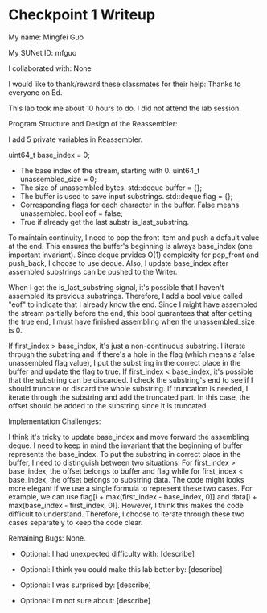 Checkpoint 1 Writeup
====================

My name: Mingfei Guo

My SUNet ID: mfguo

I collaborated with: None

I would like to thank/reward these classmates for their help: Thanks to everyone on Ed.

This lab took me about 10 hours to do. I did not attend the lab session.

Program Structure and Design of the Reassembler:

I add 5 private variables in Reassembler.

uint64_t base_index = 0;
- The base index of the stream, starting with 0.
uint64_t unassembled_size = 0;
- The size of unassembled bytes.
std::deque<char> buffer = {};
- The buffer is used to save input substrings.
std::deque<bool> flag = {};
- Corresponding flags for each character in the buffer.
  False means unassembled.
bool eof = false;
- True if already get the last substr is_last_substring.

To maintain continuity, I need to pop the front item and 
push a default value at the end. This ensures the buffer's 
beginning is always base_index (one important invariant). 
Since deque prvides O(1) complexity for pop_front and
push_back, I choose to use deque. Also, I update base_index
after assembled substrings can be pushed to the Writer.

When I get the is_last_substring signal, it's possible 
that I haven't assembled its previous substrings. Therefore, 
I add a bool value called "eof" to indicate that I already 
know the end. Since I might have assembled the stream partially 
before the end, this bool guarantees that after getting the true 
end, I must have finished assembling when the unassembled_size is 0.

If first_index > base_index, it's just a non-continuous substring.
I iterate through the substring and if there's a hole in the flag 
(which means a false unassembled flag value), I put the substring 
in the correct place in the buffer and update the flag to true.
If first_index < base_index, it's possible that the substring 
can be discarded. I check the substring's end to see if I should 
truncate or discard the whole substring. If truncation is needed, 
I iterate through the substring and add the truncated part. In
this case, the offset should be added to the substring since
it is truncated.

Implementation Challenges:

I think it's tricky to update base_index and move forward the
assembling deque. I need to keep in mind the invariant that the 
beginning of buffer represents the base_index. To put the substring 
in correct place in the buffer, I need to distinguish between two 
situations. For first_index > base_index, the offset belongs to 
buffer and flag while for first_index < base_index, the offset 
belongs to substring data. The code might looks more elegant if
we use a single formula to represent these two cases. For example,
we can use flag[i + max(first_index - base_index, 0)] and
data[i + max(base_index - first_index, 0)]. However, I think
this makes the code difficult to understand. Therefore, I choose
to iterate through these two cases separately to keep the code clear.



Remaining Bugs:
None.

- Optional: I had unexpected difficulty with: [describe]

- Optional: I think you could make this lab better by: [describe]

- Optional: I was surprised by: [describe]

- Optional: I'm not sure about: [describe]
